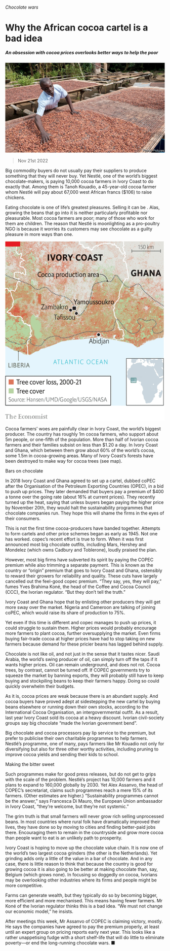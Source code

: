 ###### Chocolate wars

# Why the African cocoa cartel is a bad idea 

##### An obsession with cocoa prices overlooks better ways to help the poor 

![image](images/20221126_MAP501.jpg) 

> Nov 21st 2022 

Big commodity buyers do not usually pay their suppliers to produce something that they will never buy. Yet Nestlé, one of the world’s biggest chocolate-makers, is paying 10,000 cocoa farmers in Ivory Coast to do exactly that. Among them is Tanoh Kouadio, a 45-year-old cocoa farmer whom Nestlé will pay about 67,000 west African francs ($106) to raise chickens.

Eating chocolate is one of life’s greatest pleasures. Selling it can be . Alas, growing the beans that go into it is neither particularly profitable nor pleasurable. Most cocoa farmers are poor; many of those who work for them are children. The reason that Nestlé is moonlighting as a pro-poultry NGO is because it worries its customers may see chocolate as a guilty pleasure in more ways than one. 

![image](images/20221126_MAM927.png) 


Cocoa farmers’ woes are painfully clear in Ivory Coast, the world’s biggest producer. The country has roughly 1m cocoa farmers, who support about 5m people, or one-fifth of the population. More than half of Ivorian cocoa farmers and their families subsist on less than $1.20 a day. In Ivory Coast and Ghana, which between them grow about 60% of the world’s cocoa, some 1.5m in cocoa-growing areas. Many of Ivory Coast’s forests have been destroyed to make way for cocoa trees (see map).

Bars on chocolate

In 2018 Ivory Coast and Ghana agreed to set up a cartel, dubbed coPEC after the Organisation of the Petroleum Exporting Countries (OPEC), in a bid to push up prices. They later demanded that buyers pay a premium of $400 a tonne over the going rate (about 16% at current prices). They recently turned up the heat, saying that unless buyers began paying the higher price by November 20th, they would halt the sustainability programmes that chocolate companies run. They hope this will shame the firms in the eyes of their consumers. 

This is not the first time cocoa-producers have banded together. Attempts to form cartels and other price schemes began as early as 1945. Not one has worked. copec’s recent effort is true to form. When it was first announced most big chocolate outfits, including Mars, Hershey and Mondelez (which owns Cadbury and Toblerone), loudly praised the plan.

However, most big firms have subverted its spirit by paying the COPEC premium while also trimming a separate payment. This is known as the country or “origin” premium that goes to Ivory Coast and Ghana, ostensibly to reward their growers for reliability and quality. These cuts have largely cancelled out the feel-good copec premium. “They say, yes, they will pay,” fumes Yves Brahima Koné, the head of the Coffee and Cocoa Council (CCC), the Ivorian regulator. “But they don’t tell the truth.”

Ivory Coast and Ghana hope that by enlisting other producers they will get more sway over the market. Nigeria and Cameroon are talking of joining coPEC, which would raise its share of production to 75%. 

Yet even if this time is different and copec manages to push up prices, it could struggle to sustain them. Higher prices would probably encourage more farmers to plant cocoa, further oversupplying the market. Even firms buying fair-trade cocoa at higher prices have had to stop taking on new farmers because demand for these pricier beans has lagged behind supply.

Chocolate is not like oil, and not just in the sense that it tastes nicer. Saudi Arabia, the world’s swing producer of oil, can simply turn off the taps if it wants higher prices. Oil can remain underground, and does not rot. Cocoa trees, by contrast, cannot be turned off. If COPEC governments try to squeeze the market by banning exports, they will probably still have to keep buying and stockpiling beans to keep their farmers happy. Doing so could quickly overwhelm their budgets. 

As it is, cocoa prices are weak because there is an abundant supply. And cocoa buyers have proved adept at sidestepping the new cartel by buying beans elsewhere or running down their own stocks, according to the International Cocoa Organisation, an intergovernmental outfit. As a result, last year Ivory Coast sold its cocoa at a heavy discount. Ivorian civil-society groups say big chocolate “made the Ivorian government bend”. 

Big chocolate and cocoa processors pay lip service to the premium, but prefer to publicise their own charitable programmes to help farmers. Nestlé’s programme, one of many, pays farmers like Mr Kouadio not only for diversifying but also for three other worthy activities, including pruning to improve cocoa yields and sending their kids to school. 

Making the bitter sweet

Such programmes make for good press releases, but do not get to grips with the scale of the problem. Nestlé’s project has 10,000 farmers and it plans to expand to 160,000 globally by 2030. Yet Alex Assanvo, the head of COPEC’s secretariat, claims such programmes reach a mere 15% of its farmers. (Other estimates are higher.) “Sustainability programmes cannot be the answer,” says Francesca Di Mauro, the European Union ambassador in Ivory Coast, “they’re welcome, but they’re not systemic.” 

The grim truth is that small farmers will never grow rich selling unprocessed beans. In most countries where rural folk have dramatically improved their lives, they have done so by moving to cities and finding better-paid jobs there. Encouraging them to remain in the countryside and grow more cocoa than people want to eat is an unlikely path to prosperity.

Ivory Coast is hoping to move up the chocolate value chain. It is now one of the world’s two largest cocoa grinders (the other is the Netherlands). Yet grinding adds only a little of the value in a bar of chocolate. And in any case, there is little reason to think that because the country is good for growing cocoa it is also going to be better at making chocolate than, say, Belgium (which grows none). In focusing so doggedly on cocoa, Ivorians may be overlooking other industries where its firms and people might be more competitive. 

Farms can generate wealth, but they typically do so by becoming bigger, more efficient and more mechanised. This means having fewer farmers. Mr Koné of the Ivorian regulator thinks this is a bad idea. “We must not change our economic model,” he insists.

After meetings this week, Mr Assanvo of COPEC is claiming victory, mostly. He says the companies have agreed to pay the premium properly, at least until an expert group on pricing reports early next year. This looks like a rather unappetising fudge with a short shelf-life that will do little to eliminate poverty—or end the long-running chocolate wars. ■

